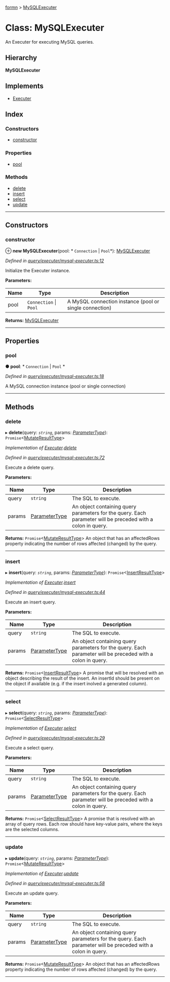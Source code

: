 [formn](../README.md) > [MySQLExecuter](../classes/mysqlexecuter.md)

# Class: MySQLExecuter

An Executer for executing MySQL queries.

## Hierarchy

**MySQLExecuter**

## Implements

* [Executer](../interfaces/executer.md)

## Index

### Constructors

* [constructor](mysqlexecuter.md#constructor)

### Properties

* [pool](mysqlexecuter.md#pool)

### Methods

* [delete](mysqlexecuter.md#delete)
* [insert](mysqlexecuter.md#insert)
* [select](mysqlexecuter.md#select)
* [update](mysqlexecuter.md#update)

---

## Constructors

<a id="constructor"></a>

###  constructor

⊕ **new MySQLExecuter**(pool: * `Connection` &#124; `Pool`*): [MySQLExecuter](mysqlexecuter.md)

*Defined in [query/executer/mysql-executer.ts:12](https://github.com/benbotto/formn/blob/f28037b/src/query/executer/mysql-executer.ts#L12)*

Initialize the Executer instance.

**Parameters:**

| Name | Type | Description |
| ------ | ------ | ------ |
| pool |  `Connection` &#124; `Pool`|  A MySQL connection instance (pool or single connection) |

**Returns:** [MySQLExecuter](mysqlexecuter.md)

___

## Properties

<a id="pool"></a>

###  pool

**● pool**: * `Connection` &#124; `Pool`
*

*Defined in [query/executer/mysql-executer.ts:18](https://github.com/benbotto/formn/blob/f28037b/src/query/executer/mysql-executer.ts#L18)*

A MySQL connection instance (pool or single connection)

___

## Methods

<a id="delete"></a>

###  delete

▸ **delete**(query: *`string`*, params: *[ParameterType](../#parametertype)*): `Promise`<[MutateResultType](../#mutateresulttype)>

*Implementation of [Executer](../interfaces/executer.md).[delete](../interfaces/executer.md#delete)*

*Defined in [query/executer/mysql-executer.ts:72](https://github.com/benbotto/formn/blob/f28037b/src/query/executer/mysql-executer.ts#L72)*

Execute a delete query.

**Parameters:**

| Name | Type | Description |
| ------ | ------ | ------ |
| query | `string` |  The SQL to execute. |
| params | [ParameterType](../#parametertype) |  An object containing query parameters for the query. Each parameter will be preceded with a colon in query. |

**Returns:** `Promise`<[MutateResultType](../#mutateresulttype)>
An object that has an affectedRows property indicating the number
of rows affected (changed) by the query.

___
<a id="insert"></a>

###  insert

▸ **insert**(query: *`string`*, params: *[ParameterType](../#parametertype)*): `Promise`<[InsertResultType](../#insertresulttype)>

*Implementation of [Executer](../interfaces/executer.md).[insert](../interfaces/executer.md#insert)*

*Defined in [query/executer/mysql-executer.ts:44](https://github.com/benbotto/formn/blob/f28037b/src/query/executer/mysql-executer.ts#L44)*

Execute an insert query.

**Parameters:**

| Name | Type | Description |
| ------ | ------ | ------ |
| query | `string` |  The SQL to execute. |
| params | [ParameterType](../#parametertype) |  An object containing query parameters for the query. Each parameter will be preceded with a colon in query. |

**Returns:** `Promise`<[InsertResultType](../#insertresulttype)>
A promise that will be resolved with an object describing the
result of the insert.  An insertId should be present on the object if
available (e.g. if the insert inolved a generated column).

___
<a id="select"></a>

###  select

▸ **select**(query: *`string`*, params: *[ParameterType](../#parametertype)*): `Promise`<[SelectResultType](../#selectresulttype)>

*Implementation of [Executer](../interfaces/executer.md).[select](../interfaces/executer.md#select)*

*Defined in [query/executer/mysql-executer.ts:29](https://github.com/benbotto/formn/blob/f28037b/src/query/executer/mysql-executer.ts#L29)*

Execute a select query.

**Parameters:**

| Name | Type | Description |
| ------ | ------ | ------ |
| query | `string` |  The SQL to execute. |
| params | [ParameterType](../#parametertype) |  An object containing query parameters for the query. Each parameter will be preceded with a colon in query. |

**Returns:** `Promise`<[SelectResultType](../#selectresulttype)>
A promise that is resolved with an array of query rows.  Each row
should have key-value pairs, where the keys are the selected columns.

___
<a id="update"></a>

###  update

▸ **update**(query: *`string`*, params: *[ParameterType](../#parametertype)*): `Promise`<[MutateResultType](../#mutateresulttype)>

*Implementation of [Executer](../interfaces/executer.md).[update](../interfaces/executer.md#update)*

*Defined in [query/executer/mysql-executer.ts:58](https://github.com/benbotto/formn/blob/f28037b/src/query/executer/mysql-executer.ts#L58)*

Execute an update query.

**Parameters:**

| Name | Type | Description |
| ------ | ------ | ------ |
| query | `string` |  The SQL to execute. |
| params | [ParameterType](../#parametertype) |  An object containing query parameters for the query. Each parameter will be preceded with a colon in query. |

**Returns:** `Promise`<[MutateResultType](../#mutateresulttype)>
An object that has an affectedRows property indicating the number
of rows affected (changed) by the query.

___

